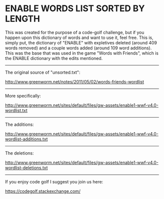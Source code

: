 # ENABLE WORDS LIST SORTED BY LENGTH

This was created for the purpose of a code-golf challenge, but if you happen upon this dictionary of words and want to use it, feel free. This is, simply put, the dictionary of "ENABLE" with expletives deleted (around 409 words removed) and a couple words added (around 109 word additions). This was the base that was used in the game "Words with Friends", which is the ENABLE dictionary with the edits mentioned.

---

The original source of "unsorted.txt":

http://www.greenworm.net/notes/2011/05/02/words-friends-wordlist

---

More specifically:

http://www.greenworm.net/sites/default/files/gw-assets/enable1-wwf-v4.0-wordlist.txt

---

The additions:

http://www.greenworm.net/sites/default/files/gw-assets/enable1-wwf-v4.0-wordlist-additions.txt

---

The deletions:

http://www.greenworm.net/sites/default/files/gw-assets/enable1-wwf-v4.0-wordlist-deletions.txt

---

If you enjoy code golf I suggest you join us here:

https://codegolf.stackexchange.com/
